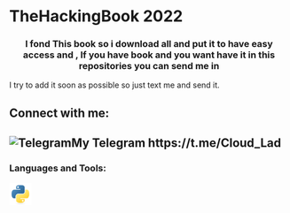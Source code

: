 <h1>TheHackingBook 2022</h1>
<h3 align="center">I fond This book so i download all and put it to have easy access and , If you have book and you want have it in this repositories you can send me in</h3>
<p>I try to add it soon as possible so just text me and send it.</p>


<h2 align="left">Connect with me:</h3>
<h2 align="left">
 <img src="https://upload.wikimedia.org/wikipedia/commons/8/82/Telegram_logo.svg" alt="Telegram" width="40" height="40"></img>My Telegram https://t.me/Cloud_Lad
</h2>

<h3 align="left">Languages and Tools:</h3>
<p align="left"> <a href="https://www.python.org" target="_blank" rel="noreferrer"> <img src="https://raw.githubusercontent.com/devicons/devicon/master/icons/python/python-original.svg" alt="python" width="40" height="40"/> </a> </p>

